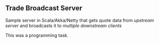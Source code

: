 ## Trade Broadcast Server

Sample server in Scala/Akka/Netty that gets quote data from *upstream server* and broadcasts it to *multiple downstream clients*

This was a programming task.
